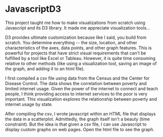 # JavascriptD3

This project taught me how to make visualizations from scratch using Javascript and its D3 library. It made me appreciate visualization tools... 

D3 provides ultimate customization because like I said, you build from scratch. You determine everything -- the size, location, and other characteristics of the axes, data points, and other graph features. This is powerful for projects that have strict visual requirements that can't be fulfilled by a tool like Excel or Tableau. However, it is quite time consuming relative to other methods (like using a visualization tool, saving an image of the graph, and adding it to an html file).

I first compiled a csv file using data from the Census and the Center for Disease Control. The data shows the correlation between poverty and limited internet usage. Given the power of the internet to connect and teach people, I think providing access to internet services to the poor is very important. This visualization explores the relationship between poverty and internet usage by state.

After compiling the csv, I wrote javascript within an HTML file that displays the data in a scatterplot. Admittedly, the graph itself isn't a beauty (time constraint). But the idea is that given a csv file, I can use Javascript to display custom graphs on web pages. Open the html file to see the graph.
